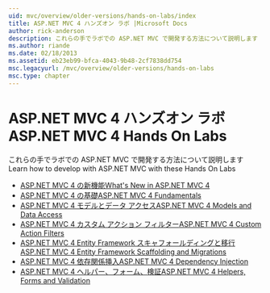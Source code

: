 ```yaml
---
uid: mvc/overview/older-versions/hands-on-labs/index
title: ASP.NET MVC 4 ハンズオン ラボ |Microsoft Docs
author: rick-anderson
description: これらの手でラボでの ASP.NET MVC で開発する方法について説明します
ms.author: riande
ms.date: 02/18/2013
ms.assetid: eb23eb99-bfca-4043-9b48-2cf7838dd754
msc.legacyurl: /mvc/overview/older-versions/hands-on-labs
msc.type: chapter
---
```

# <a name="aspnet-mvc-4-hands-on-labs"></a><span data-ttu-id="e661e-103">ASP.NET MVC 4 ハンズオン ラボ</span><span class="sxs-lookup"><span data-stu-id="e661e-103">ASP.NET MVC 4 Hands On Labs</span></span>

<span data-ttu-id="e661e-104">これらの手でラボでの ASP.NET MVC で開発する方法について説明します</span><span class="sxs-lookup"><span data-stu-id="e661e-104">Learn how to develop with ASP.NET MVC with these Hands On Labs</span></span>

- [<span data-ttu-id="e661e-105">ASP.NET MVC 4 の新機能</span><span class="sxs-lookup"><span data-stu-id="e661e-105">What's New in ASP.NET MVC 4</span></span>](whats-new-in-aspnet-mvc-4.md)
- [<span data-ttu-id="e661e-106">ASP.NET MVC 4 の基礎</span><span class="sxs-lookup"><span data-stu-id="e661e-106">ASP.NET MVC 4 Fundamentals</span></span>](aspnet-mvc-4-fundamentals.md)
- [<span data-ttu-id="e661e-107">ASP.NET MVC 4 モデルとデータ アクセス</span><span class="sxs-lookup"><span data-stu-id="e661e-107">ASP.NET MVC 4 Models and Data Access</span></span>](aspnet-mvc-4-models-and-data-access.md)
- [<span data-ttu-id="e661e-108">ASP.NET MVC 4 カスタム アクション フィルター</span><span class="sxs-lookup"><span data-stu-id="e661e-108">ASP.NET MVC 4 Custom Action Filters</span></span>](aspnet-mvc-4-custom-action-filters.md)
- [<span data-ttu-id="e661e-109">ASP.NET MVC 4 Entity Framework スキャフォールディングと移行</span><span class="sxs-lookup"><span data-stu-id="e661e-109">ASP.NET MVC 4 Entity Framework Scaffolding and Migrations</span></span>](aspnet-mvc-4-entity-framework-scaffolding-and-migrations.md)
- [<span data-ttu-id="e661e-110">ASP.NET MVC 4 依存関係挿入</span><span class="sxs-lookup"><span data-stu-id="e661e-110">ASP.NET MVC 4 Dependency Injection</span></span>](aspnet-mvc-4-dependency-injection.md)
- [<span data-ttu-id="e661e-111">ASP.NET MVC 4 ヘルパー、フォーム、検証</span><span class="sxs-lookup"><span data-stu-id="e661e-111">ASP.NET MVC 4 Helpers, Forms and Validation</span></span>](aspnet-mvc-4-helpers-forms-and-validation.md)
